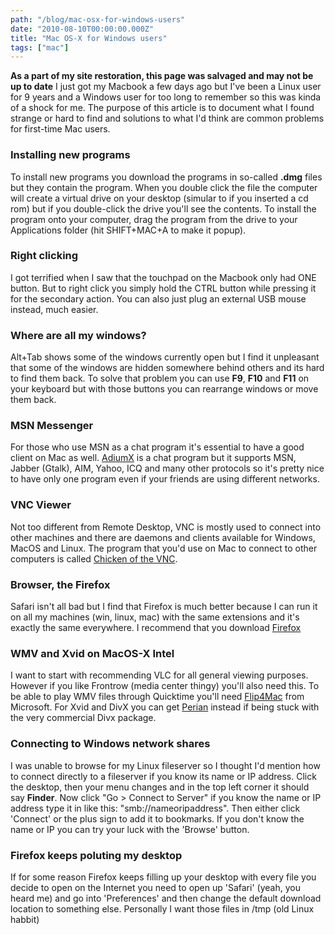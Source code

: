 ```yaml
---
path: "/blog/mac-osx-for-windows-users"
date: "2010-08-10T00:00:00.000Z"
title: "Mac OS-X for Windows users"
tags: ["mac"]
---
```


**As a part of my site restoration, this page was salvaged and may not be up to date** I just got my Macbook a few days ago but I've been a Linux user for 9 years and a Windows user for too long to remember so this was kinda of a shock for me. The purpose of this article is to document what I found strange or hard to find and solutions to what I'd think are common problems for first-time Mac users.

### Installing new programs

To install new programs you download the programs in so-called **.dmg** files but they contain the program. When you double click the file the computer will create a virtual drive on your desktop (simular to if you inserted a cd rom) but if you double-click the drive you'll see the contents. To install the program onto your computer, drag the program from the drive to your Applications folder (hit SHIFT+MAC+A to make it popup).

### Right clicking

I got terrified when I saw that the touchpad on the Macbook only had ONE button. But to right click you simply hold the CTRL button while pressing it for the secondary action. You can also just plug an external USB mouse instead, much easier.

### Where are all my windows?

Alt+Tab shows some of the windows currently open but I find it unpleasant that some of the windows are hidden somewhere behind others and its hard to find them back. To solve that problem you can use **F9**, **F10** and **F11** on your keyboard but with those buttons you can rearrange windows or move them back.

### MSN Messenger

For those who use MSN as a chat program it's essential to have a good client on Mac as well. [AdiumX](http://www.adiumx.com) is a chat program but it supports MSN, Jabber (Gtalk), AIM, Yahoo, ICQ and many other protocols so it's pretty nice to have only one program even if your friends are using different networks.

### VNC Viewer

Not too different from Remote Desktop, VNC is mostly used to connect into other machines and there are daemons and clients available for Windows, MacOS and Linux. The program that you'd use on Mac to connect to other computers is called [Chicken of the VNC](http://sourceforge.net/projects/cotvnc/).

### Browser, the Firefox

Safari isn't all bad but I find that Firefox is much better because I can run it on all my machines (win, linux, mac) with the same extensions and it's exactly the same everywhere. I recommend that you download [Firefox](http://www.getfirefox.com)

### WMV and Xvid on MacOS-X Intel

I want to start with recommending VLC for all general viewing purposes. However if you like Frontrow (media center thingy) you'll also need this. To be able to play WMV files through Quicktime you'll need [Flip4Mac](http://www.microsoft.com/windows/windowsmedia/player/wmcomponents.mspx) from Microsoft. For Xvid and DivX you can get [Perian](http://perian.org) instead if being stuck with the very commercial Divx package.

### Connecting to Windows network shares

I was unable to browse for my Linux fileserver so I thought I'd mention how to connect directly to a fileserver if you know its name or IP address. Click the desktop, then your menu changes and in the top left corner it should say **Finder**. Now click "Go > Connect to Server" if you know the name or IP address type it in like this: "smb://nameoripaddress". Then either click 'Connect' or the plus sign to add it to bookmarks. If you don't know the name or IP you can try your luck with the 'Browse' button.

### Firefox keeps poluting my desktop

If for some reason Firefox keeps filling up your desktop with every file you decide to open on the Internet you need to open up 'Safari' (yeah, you heard me) and go into 'Preferences' and then change the default download location to something else. Personally I want those files in /tmp (old Linux habbit)